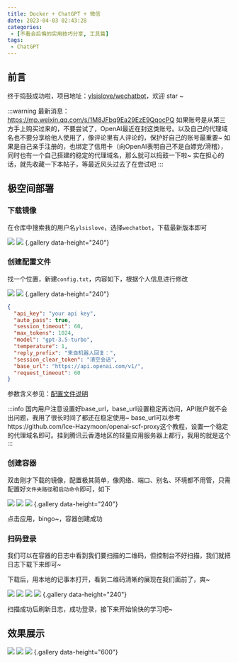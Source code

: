 ```yaml
---
title: Docker + ChatGPT + 微信
date: 2023-04-03 02:43:28
categories:
 - [不看会后悔的实用技巧分享, 工具篇]
tags: 
 - ChatGPT
---
```


## 前言
终于捣鼓成功啦，项目地址：[ylsislove/wechatbot](https://github.com/ylsislove/wechatbot)，欢迎 star ~

:::warning
最新消息：https://mp.weixin.qq.com/s/1M8JFbq9Ea29EzE9QqocPQ
如果账号是从第三方手上购买过来的，不要尝试了，OpenAI最近在封这类账号。以及自己的代理域名也不要分享给他人使用了，像评论里有人评论的，保护好自己的账号最重要~
如果是自己亲手注册的，也绑定了信用卡（向OpenAI表明自己不是白嫖党/滑稽），同时也有一个自己搭建的稳定的代理域名，那么就可以捣鼓一下啦~
实在担心的话，就先收藏一下本帖子，等最近风头过去了在尝试吧
:::

## 极空间部署
### 下载镜像
在仓库中搜索我的用户名`ylsislove`，选择`wechatbot`，下载最新版本即可

![](https://image.aayu.today/uploads/2023/04/03/202304030227517.png)
![](https://image.aayu.today/uploads/2023/04/03/202304030228047.png)
{.gallery  data-height="240"}

### 创建配置文件
找一个位置，新建`config.txt`，内容如下，根据个人信息进行修改

![](https://image.aayu.today/uploads/2023/04/03/202304030230032.png)
![](https://image.aayu.today/uploads/2023/04/03/202304030231212.png)
{.gallery  data-height="240"}

```json
{
  "api_key": "your api key",
  "auto_pass": true,
  "session_timeout": 60,
  "max_tokens": 1024,
  "model": "gpt-3.5-turbo",
  "temperature": 1,
  "reply_prefix": "来自机器人回复：",
  "session_clear_token": "清空会话",
  "base_url": "https://api.openai.com/v1/",
  "request_timeout": 60
}
```

参数含义参见：[配置文件说明](https://github.com/ylsislove/wechatbot#%E9%85%8D%E7%BD%AE%E6%96%87%E4%BB%B6%E8%AF%B4%E6%98%8E)

:::info
国内用户注意设置好base_url，base_url设置稳定再访问，API账户就不会出问题，我用了很长时间了都还在稳定使用~
base_url可以参考https://github.com/Ice-Hazymoon/openai-scf-proxy这个教程，设置一个稳定的代理域名即可。挂到腾讯云香港地区的轻量应用服务器上都行，我用的就是这个
:::

### 创建容器
双击刚才下载的镜像，配置极其简单，像网络、端口、别名、环境都不用管，只需配置好`文件夹路径`和`启动命令`即可，如下

![](https://image.aayu.today/uploads/2023/04/03/202304030234539.png)
![](https://image.aayu.today/uploads/2023/04/03/202304030234624.png)
![](https://image.aayu.today/uploads/2023/04/03/202304030236817.png)
{.gallery  data-height="240"}

点击应用，bingo~，容器创建成功

### 扫码登录
我们可以在容器的日志中看到我们要扫描的二维码，但控制台不好扫描，我们就把日志下载下来即可~

下载后，用本地的记事本打开，看到二维码清晰的展现在我们面前了，爽~

![](https://image.aayu.today/uploads/2023/04/03/202304030240193.png)
![](https://image.aayu.today/uploads/2023/04/03/202304030238171.png)
![](https://image.aayu.today/uploads/2023/04/03/202304030249151.png)
![](https://image.aayu.today/uploads/2023/04/03/202304030241329.png)
{.gallery  data-height="240"}

扫描成功后刷新日志，成功登录，接下来开始愉快的学习吧~

## 效果展示
![](https://image.aayu.today/uploads/2023/04/03/202304030216436.jpg)
![](https://image.aayu.today/uploads/2023/04/03/202304030216410.jpg)
![](https://image.aayu.today/uploads/2023/04/03/202304030216301.jpg)
{.gallery  data-height="600"}
